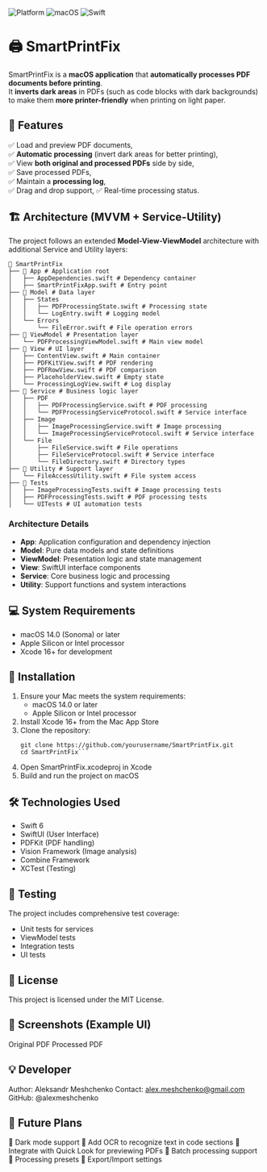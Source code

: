 ![Platform](https://img.shields.io/badge/platform-macOS-lightgrey)
![macOS](https://img.shields.io/badge/macOS-14.0+-blue)
![Swift](https://img.shields.io/badge/Swift-6.0-orange)
# 🖨️ SmartPrintFix
SmartPrintFix is a **macOS application** that **automatically processes PDF documents before printing**.  
It **inverts dark areas** in PDFs (such as code blocks with dark backgrounds) to make them **more printer-friendly** when printing on light paper.

## 📌 Features
✅ Load and preview PDF documents,  
✅ **Automatic processing** (invert dark areas for better printing),  
✅ View **both original and processed PDFs** side by side,  
✅ Save processed PDFs,  
✅ Maintain a **processing log**,  
✅ Drag and drop support,
✅ Real-time processing status.

## 🏗️ Architecture (MVVM + Service-Utility)
The project follows an extended **Model-View-ViewModel** architecture with additional Service and Utility layers:
```
📂 SmartPrintFix
├── 📂 App # Application root
│   ├── AppDependencies.swift # Dependency container
│   ├── SmartPrintFixApp.swift # Entry point
├── 📂 Model # Data layer
│   ├── States
│   │   ├── PDFProcessingState.swift # Processing state
│   │   └── LogEntry.swift # Logging model
│   └── Errors
│       └── FileError.swift # File operation errors
├── 📂 ViewModel # Presentation layer
│   └── PDFProcessingViewModel.swift # Main view model
├── 📂 View # UI layer
│   ├── ContentView.swift # Main container
│   ├── PDFKitView.swift # PDF rendering
│   ├── PDFRowView.swift # PDF comparison
│   ├── PlaceholderView.swift # Empty state
│   └── ProcessingLogView.swift # Log display
├── 📂 Service # Business logic layer
│   ├── PDF
│   │   ├── PDFProcessingService.swift # PDF processing
│   │   └── PDFProcessingServiceProtocol.swift # Service interface
│   ├── Image
│   │   ├── ImageProcessingService.swift # Image processing
│   │   └── ImageProcessingServiceProtocol.swift # Service interface
│   └── File
│       ├── FileService.swift # File operations
│       ├── FileServiceProtocol.swift # Service interface
│       └── FileDirectory.swift # Directory types
├── 📂 Utility # Support layer
│   └── FileAccessUtility.swift # File system access
├── 📂 Tests
│   ├── ImageProcessingTests.swift # Image processing tests
│   ├── PDFProcessingTests.swift # PDF processing tests
│   └── UITests # UI automation tests
```

### Architecture Details
- **App**: Application configuration and dependency injection
- **Model**: Pure data models and state definitions
- **ViewModel**: Presentation logic and state management
- **View**: SwiftUI interface components
- **Service**: Core business logic and processing
- **Utility**: Support functions and system interactions

## 💻 System Requirements
- macOS 14.0 (Sonoma) or later
- Apple Silicon or Intel processor
- Xcode 16+ for development

## 🚀 Installation
1. Ensure your Mac meets the system requirements:
   - macOS 14.0 or later
   - Apple Silicon or Intel processor
2. Install Xcode 16+ from the Mac App Store
3. Clone the repository:
   ```shell
   git clone https://github.com/yourusername/SmartPrintFix.git
   cd SmartPrintFix```
4. Open SmartPrintFix.xcodeproj in Xcode
5. Build and run the project on macOS

## 🛠️ Technologies Used
- Swift 6
- SwiftUI (User Interface)
- PDFKit (PDF handling)
- Vision Framework (Image analysis)
- Combine Framework
- XCTest (Testing)

## 🧪 Testing
The project includes comprehensive test coverage:

- Unit tests for services
- ViewModel tests
- Integration tests
- UI tests

## 📜 License
This project is licensed under the MIT License.

## 📸 Screenshots (Example UI)
Original PDF    Processed PDF

## 💡 Developer
Author: Aleksandr Meshchenko
Contact: alex.meshchenko@gmail.com
GitHub: @alexmeshchenko

## 📢 Future Plans
🔹 Dark mode support
🔹 Add OCR to recognize text in code sections
🔹 Integrate with Quick Look for previewing PDFs
🔹 Batch processing support
🔹 Processing presets
🔹 Export/Import settings
